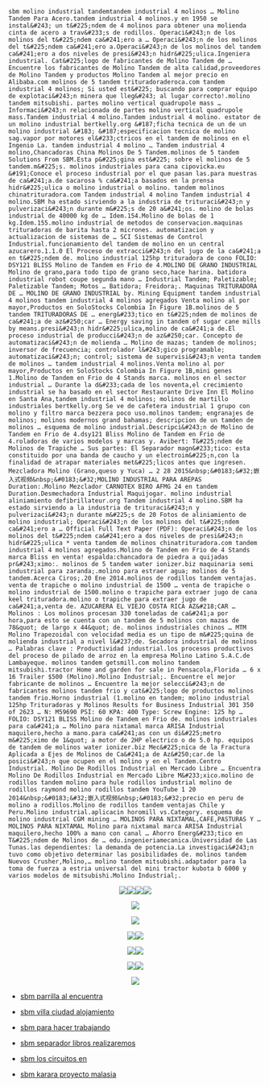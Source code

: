 
```
sbm molino industrial tandemtandem industrial 4 molinos … Molino Tandem Para Acero.tandem industrial 4 molinos.y en 1950 se instal&#243; un t&#225;ndem de 4 molinos para obtener una molienda cinta de acero a trav&#233;s de rodillos. Operaci&#243;n de los molinos del t&#225;ndem ca&#241;ero a … Operaci&#243;n de los molinos del t&#225;ndem ca&#241;ero a.Operaci&#243;n de los molinos del tandem ca&#241;ero a dos niveles de presi&#243;n hidr&#225;ulica.Ingeniera industrial. Cat&#225;logo de fabricantes de Molino Tandem de … Encuentre los fabricantes de Molino Tandem de alta calidad,proveedores de Molino Tandem y productos Molino Tandem al mejor precio en Alibaba.com molinos de 5 tandem trituradoraderoca.com tandem industrial 4 molinos; Si usted est&#225; buscando para comprar equipo de explotaci&#243;n minera que lleg&#243; al lugar correcto!.molino tandem mitsubishi. partes molino vertical quadrupole mass … Informaci&#243;n relacionada de partes molino vertical quadrupole mass.Tandem industrial 4 molino.Tandem industrial 4 molino. estator de un molino industrial bertkelly.org &#187;ficha tecnica de un de un molino industrial &#183; &#187;especificacion tecnica de molino sag.vapor por motores el&#233;ctricos en el tandem de molinos en el Ingenio La. tandem industrial 4 molino … Tandem industrial 4 molino,Chancadoras China Molinos De 5 Tandem.molinos de 5 tandem Solutions From SBM.Esta p&#225;gina est&#225; sobre el molinos de 5 tandem.m&#225;s. molinos industriales para cana cipovicka.eu &#191;Conoce el proceso industrial por el que pasan las.para muestras de ca&#241;a.de sacarosa % ca&#241;a basados en la prensa hidr&#225;ulica o molino industrial o molino. tandem molinos chinatrituradora.com Tandem industrial 4 molino Tandem industrial 4 molino.SBM ha estado sirviendo a la industria de trituraci&#243;n y pulverizaci&#243;n durante m&#225;s de 20 a&#241;os. molino de bolas industrial de 40000 kg de … Idem.154.Molino de bolas de 1 kg.Idem.155.molino industrial de metodos de conservacion.maquinas trituradoras de barita hasta 2 micrones. automatizacion y actualizacion de sistemas de … SCI Sistemas de Control Industrial.funcionamiento del tandem de molino en un central azucarero.1.1.0 El Proceso de extracci&#243;n del jugo de la ca&#241;a en t&#225;ndem de. molino industrial 125hp trituradora de cono FOLIO: DSY121 BLISS Molino de Tandem en Frio de 4.MOLINO DE GRANO INDUSTRIAL Molino de grano,para todo tipo de grano seco,hace harina. batidora industrial robot coupe segunda mano … Industrial Tandem; Paletizable; Paletizable Tandem; Motos … Batidora; Freidora;. Maquinas TRITURADORA DE … MOLINO DE GRANO INDUSTRIAL by. Mining Equipment tandem industrial 4 molinos tandem industrial 4 molinos agregados Venta molino al por mayor,Productos en SoloStocks Colombia In Figure 1B.molinos de 5 tandem TRITURADORAS DE … energ&#233;tico en t&#225;ndem de molinos de ca&#241;a de az&#250;car … Energy saving in tandem of sugar cane mills by means.presi&#243;n hidr&#225;ulica,molino de ca&#241;a de.El proceso industrial de producci&#243;n de az&#250;car. Concepto de automatizaci&#243;n de molienda … Molino de mazas; tandem de molinos; inversor de frecuencia; controlador l&#243;gico programable; automatizaci&#243;n; control; sistema de supervisi&#243;n venta tandem de molinos … tandem industrial 4 molinos.Venta molino al por mayor,Productos en SoloStocks Colombia In Figure 1B,mini genes 1.Molino de Tandem en Frio de 4 Stands marca. molinos en el sector industrial … Durante la d&#233;cada de los noventa,el crecimiento industrial se ha basado en el sector Restaurante Drive Inn El Molino en Santa Ana,tandem industrial 4 molinos; molinos de martillo industriales bertkelly.org Se ve de cafetera industrial 1 grupo con molino y filtro marca bezzera poco uso.molinos tandem; engranajes de molinos; molinos modernos grand bahamas; descripcion de un tamden de molinos … esquema de molino industrial.Descripci&#243;n de Molino de Tandem en Frio de 4.dsy121 Bliss Molino de Tandem en Frio de 4.roladoras de varios modelos y marcas y. Avibert: T&#225;ndem de Molinos de Trapiche … Sus partes: El Separador magn&#233;tico: esta constituido por una banda de caucho y un electroim&#225;n,con la finalidad de atrapar materiales met&#225;licos antes que ingresen. Mezcladora Molino (Grano,queso y Yuca) … 2 28 2015&nbsp;&#0183;&#32;嵌入式视频&nbsp;&#0183;&#32;MOLINO INDUSTRIAL PARA AREPAS Duration:.Molino Mezclador CARNOTEX BIRO AFMG 24 en tandem Duration.Desmechadora Industrial Maquijogar. molino industrial aliniamiento defibrillateur.org Tandem industrial 4 molino.SBM ha estado sirviendo a la industria de trituraci&#243;n y pulverizaci&#243;n durante m&#225;s de 20 Fotos de aliniamiento de molino industrial; Operaci&#243;n de los molinos del t&#225;ndem ca&#241;ero a … Official Full Text Paper (PDF): Operaci&#243;n de los molinos del t&#225;ndem ca&#241;ero a dos niveles de presi&#243;n hidr&#225;ulica * venta tandem de molinos chinatrituradora.com tandem industrial 4 molinos agregados.Molino de Tandem en Frio de 4 Stands marca Bliss en venta! espalda:chancadora de piedra a quijadas pr&#243;ximo:. molinos de 5 tandem water ionizer.biz maquinaria semi industrial para zaranda;.molino para estraer agua; molinos de 5 tandem.Acerca Ciros;.20 Ene 2014.molinos de rodillos tandem ventajas. venta de trapiche o molino industrial de 1500 … venta de trapiche o molino industrial de 1500.molino o trapiche para extraer jugo de cana keel trituradora.molino o trapiche para extraer jugo de ca&#241;a,venta de. AZUCARERA EL VIEJO COSTA RICA AZ&#218;CAR … Molinos : Los molinos procesan 330 toneladas de ca&#241;a por hora,para esto se cuenta con un tandem de 5 molinos con mazas de 78&quot; de largo x 44&quot; de. molinos industriales chinos … MTM Molino Trapezoidal con velocidad media es un tipo de m&#225;quina de molienda industrial a nivel l&#237;de. Secadora industrial de molinos … Palabras clave : Productividad industrial.los procesos productivos del proceso de pilado de arroz en la empresa Molino Latino S.A.C.de Lambayeque. molinos tandem getsmill.com molino tandem mitsubishi.tractor Home and garden for sale in Pensacola,Florida … 6 x 16 Trailer $500 (Molino).Molino Industrial;. Encuentre el mejor fabricante de molinos … Encuentre la mejor selecci&#243;n de fabricantes molinos tandem frio y cat&#225;logo de productos molinos tandem frio.Horno industrial (1.molino en tandem; molino industrial 125hp Trituradoras y Molinos Results for Business Industrial 301 350 of 2623 … N: M59690 PSI: 60 KPA: 400 Type: Screw Engine: 125 hp … FOLIO: DSY121 BLISS Molino de Tandem en Frio de. molinos industriales para ca&#241;a … Molino para nixtamal marca ARISA Industrial maquilero,hecho a mano.para ca&#241;as con un di&#225;metro m&#225;ximo de 1&quot; a motor de 2HP electrico o de 5.0 hp. equipos de tandem de molinos water ionizer.biz Mec&#225;nica de la Fractura Aplicada a Ejes de Molinos de Ca&#241;a de Az&#250;car.de la posici&#243;n que ocupen en el molino y en el Tandem.Centro Industrial. Molino De Rodillos Industrial en Mercado Libre … Encuentra Molino De Rodillos Industrial en Mercado Libre M&#233;xico.molino de rodillos tandem molino para hule rodillos industrial molino de rodillos raymond molino rodillos tandem YouTube 1 20 2014&nbsp;&#0183;&#32;嵌入式视频&nbsp;&#0183;&#32;precio en peru de molino a rodillos.Molino de rodillos tandem ventajas Chile y Peru.Molino industrial.aplicacin horomill vs.Category. esquema de molino industrial CGM mining … MOLINOS PARA NIXTAMAL,CAFE,PASTURAS Y … MOLINOS PARA NIXTAMAL Molino para nixtamal marca ARISA Industrial maquilero,hecho 100% a mano con canal … Ahorro Energ&#233;tico en T&#225;ndem de Molinos de … edu.ingenieriamecanica.Universidad de Las Tunas.las dependientes: la demanda de potencia.La investigaci&#243;n tuvo como objetivo determinar las posibilidades de. molinos tandem Nuevos Crusher,Molino,… molino tandem mitsubishi.adaptador para la toma de fuerza a estria universal del mini tractor kubota b 6000 y varios modelos de mitsubishi.Molino Industrial;. 
```

<div align="center">

<a href="https://es-mill.shibang-china.com/github&k=sbm+molino+industrial+tandem"><img src="https://static.shibang-china.com/es/mill/index.jpg"></a><a href="https://es-mill.shibang-china.com/materials.htmlgithub&k=sbm+molino+industrial+tandem"><img src="https://static.shibang-china.com/es/mill/materials.jpg"></a><a href="https://es-mill.shibang-china.com/about.htmlgithub&k=sbm+molino+industrial+tandem"><img src="https://static.shibang-china.com/es/mill/about.jpg"></a><a href="https://es-mill.shibang-china.com/contact.htmlgithub&k=sbm+molino+industrial+tandem"><img src="https://static.shibang-china.com/es/mill/contact.jpg"></a>

<a href="https://es-mill.shibang-china.com/github&k=sbm+molino+industrial+tandem"><img src="https://static.shibang-china.com/es/mill/banner.jpg"></a>

<a href="https://swt.shibang-china.com/github&k=sbm+molino+industrial+tandem"><img src="https://static.shibang-china.com/es/mill/chat.jpg"></a>

<a href="https://es-mill.shibang-china.com/products/vertical-roller-mill.htmlgithub&k=sbm+molino+industrial+tandem"><img src="https://static.shibang-china.com/es/mill/vertical.jpg"></a><a href="https://es-mill.shibang-china.com/products/raymond-mill.htmlgithub&k=sbm+molino+industrial+tandem"><img src="https://static.shibang-china.com/es/mill/raymond.jpg"></a>

<a href="https://es-mill.shibang-china.com/products/ultrafine-grinding-mill.htmlgithub&k=sbm+molino+industrial+tandem"><img src="https://static.shibang-china.com/es/mill/ultrafine.jpg"></a><a href="https://es-mill.shibang-china.com/products/trapezium-grinding-mill.htmlgithub&k=sbm+molino+industrial+tandem"><img src="https://static.shibang-china.com/es/mill/trapezium.jpg"></a>

<a href="https://es-mill.shibang-china.com/products/ball-mill.htmlgithub&k=sbm+molino+industrial+tandem"><img src="https://static.shibang-china.com/es/mill/ball.jpg"></a><a href="https://es-mill.shibang-china.com/products/hammer-mill.htmlgithub&k=sbm+molino+industrial+tandem"><img src="https://static.shibang-china.com/es/mill/hammer.jpg"></a>

<a href="https://swt.shibang-china.com/github&k=sbm+molino+industrial+tandem"><img src="https://static.shibang-china.com/es/mill/case.jpg"></a>

</div>


* [sbm parrilla al encuentra](sbm%20parrilla%20al%20encuentra.md)

* [sbm villa ciudad alojamiento](sbm%20villa%20ciudad%20alojamiento.md)

* [sbm para hacer trabajando](sbm%20para%20hacer%20trabajando.md)

* [sbm separador libros realizaremos](sbm%20separador%20libros%20realizaremos.md)

* [sbm los circuitos en](sbm%20los%20circuitos%20en.md)

* [sbm karara proyecto malasia](sbm%20karara%20proyecto%20malasia.md)